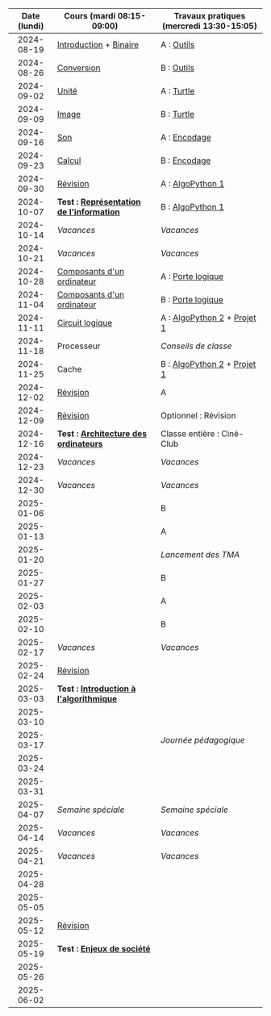 | Date (lundi) | Cours (mardi 08:15-09:00)                                         | Travaux pratiques (mercredi 13:30-15:05)                                            |
| :----------: | ----------------------------------------------------------------- | ----------------------------------------------------------------------------------- |
|  2024-08-19  | [Introduction](/docs/1m/intro) + [Binaire](/docs/1m/repr/binaire) | A : [Outils](/docs/1m/prog/outils)                                                  |
|  2024-08-26  | [Conversion](/docs/1m/repr/conversion)                            | B : [Outils](/docs/1m/prog/outils)                                                  |
|  2024-09-02  | [Unité](/docs/1m/repr/unite)                                      | A : [Turtle](/docs/1m/prog/turtle)                                                  |
|  2024-09-09  | [Image](/docs/1m/repr/image)                                      | B : [Turtle](/docs/1m/prog/turtle)                                                  |
|  2024-09-16  | [Son](/docs/1m/repr/son)                                          | A : [Encodage](/docs/1m/repr/encodage)                                              |
|  2024-09-23  | [Calcul](/docs/1m/repr/calcul)                                    | B : [Encodage](/docs/1m/repr/encodage)                                              |
|  2024-09-30  | [Révision](/docs/1m/repr/revision)                                | A : [AlgoPython 1](/docs/1m/prog/algopython-1)                                      |
|  2024-10-07  | **Test : [Représentation de l'information](/docs/1m/repr)**       | B : [AlgoPython 1](/docs/1m/prog/algopython-1)                                      |
|  2024-10-14  | _Vacances_                                                        | _Vacances_                                                                          |
|  2024-10-21  | _Vacances_                                                        | _Vacances_                                                                          |
|  2024-10-28  | [Composants d'un ordinateur](/docs/1m/arch/composants)            | A : [Porte logique](/docs/1m/arch/porte)                                            |
|  2024-11-04  | [Composants d'un ordinateur](/docs/1m/arch/composants)            | B : [Porte logique](/docs/1m/arch/porte)                                            |
|  2024-11-11  | [Circuit logique](/docs/1m/arch/circuit)                          | A : [AlgoPython 2](/docs/1m/prog/algopython-2) + [Projet 1](/docs/1m/prog/projet-1) |
|  2024-11-18  | Processeur                                                        | _Conseils de classe_                                                                |
|  2024-11-25  | Cache                                                             | B : [AlgoPython 2](/docs/1m/prog/algopython-2) + [Projet 1](/docs/1m/prog/projet-1) |
|  2024-12-02  | [Révision](/docs/1m/arch/revision)                                | A                                                                                   |
|  2024-12-09  | [Révision](/docs/1m/arch/revision)                                | Optionnel : Révision                                                                |
|  2024-12-16  | **Test : [Architecture des ordinateurs](/docs/1m/arch)**          | Classe entière : Ciné-Club                                                          |
|  2024-12-23  | _Vacances_                                                        | _Vacances_                                                                          |
|  2024-12-30  | _Vacances_                                                        | _Vacances_                                                                          |
|  2025-01-06  |                                                                   | B                                                                                   |
|  2025-01-13  |                                                                   | A                                                                                   |
|  2025-01-20  |                                                                   | _Lancement des TMA_                                                                 |
|  2025-01-27  |                                                                   | B                                                                                   |
|  2025-02-03  |                                                                   | A                                                                                   |
|  2025-02-10  |                                                                   | B                                                                                   |
|  2025-02-17  | _Vacances_                                                        | _Vacances_                                                                          |
|  2025-02-24  | [Révision](/docs/1m/algo/revision)                                |                                                                                     |
|  2025-03-03  | **Test : [Introduction à l'algorithmique](/docs/1m/algo)**        |                                                                                     |
|  2025-03-10  |                                                                   |                                                                                     |
|  2025-03-17  |                                                                   | _Journée pédagogique_                                                               |
|  2025-03-24  |                                                                   |                                                                                     |
|  2025-03-31  |                                                                   |                                                                                     |
|  2025-04-07  | _Semaine spéciale_                                                | _Semaine spéciale_                                                                  |
|  2025-04-14  | _Vacances_                                                        | _Vacances_                                                                          |
|  2025-04-21  | _Vacances_                                                        | _Vacances_                                                                          |
|  2025-04-28  |                                                                   |                                                                                     |
|  2025-05-05  |                                                                   |                                                                                     |
|  2025-05-12  | [Révision](/docs/1m/enje/revision)                                |                                                                                     |
|  2025-05-19  | **Test : [Enjeux de société](/docs/1m/enje)**                     |                                                                                     |
|  2025-05-26  |                                                                   |                                                                                     |
|  2025-06-02  |                                                                   |                                                                                     |
